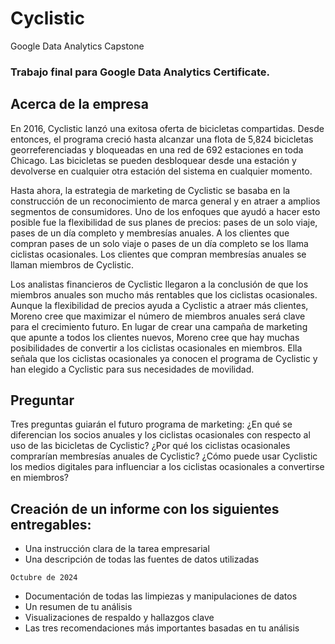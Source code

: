 # Cyclistic
Google Data Analytics Capstone

### Trabajo final para Google Data Analytics Certificate.

## Acerca de la empresa
En 2016, Cyclistic lanzó una exitosa oferta de bicicletas compartidas. Desde entonces, el programa creció hasta alcanzar una flota de 5,824 bicicletas georreferenciadas y bloqueadas en una red de 692 estaciones en toda Chicago. Las bicicletas se pueden desbloquear desde una estación y devolverse en cualquier otra estación del sistema en cualquier momento.

Hasta ahora, la estrategia de marketing de Cyclistic se basaba en la construcción de un reconocimiento de marca general y en atraer a amplios segmentos de consumidores. Uno de los enfoques que ayudó a hacer esto posible fue la flexibilidad de sus planes de precios: pases de un solo viaje, pases de un día completo y membresías anuales. A los clientes que compran pases de un solo viaje o pases de un día completo se los llama ciclistas ocasionales. Los clientes que compran membresías anuales se llaman miembros de Cyclistic.

Los analistas financieros de Cyclistic llegaron a la conclusión de que los miembros anuales son mucho más rentables que los ciclistas ocasionales. Aunque la flexibilidad de precios ayuda a Cyclistic a atraer más clientes, Moreno cree que maximizar el número de miembros anuales será clave para el crecimiento futuro. En lugar de crear una campaña de marketing que apunte a todos los clientes nuevos, Moreno cree que hay muchas posibilidades de convertir a los ciclistas ocasionales en miembros. Ella señala que los ciclistas ocasionales ya conocen el programa de Cyclistic y han elegido a Cyclistic para sus necesidades de movilidad.

## Preguntar
Tres preguntas guiarán el futuro programa de marketing:
¿En qué se diferencian los socios anuales y los ciclistas ocasionales con respecto al uso de las bicicletas de Cyclistic?
¿Por qué los ciclistas ocasionales comprarían membresías anuales de Cyclistic?
¿Cómo puede usar Cyclistic los medios digitales para influenciar a los ciclistas ocasionales a convertirse en miembros?

## Creación de un informe con los siguientes entregables:
+ Una instrucción clara de la tarea empresarial
+ Una descripción de todas las fuentes de datos utilizadas

`Octubre de 2024`
+ Documentación de todas las limpiezas y manipulaciones de datos
+ Un resumen de tu análisis
+ Visualizaciones de respaldo y hallazgos clave
+ Las tres recomendaciones más importantes basadas en tu análisis

